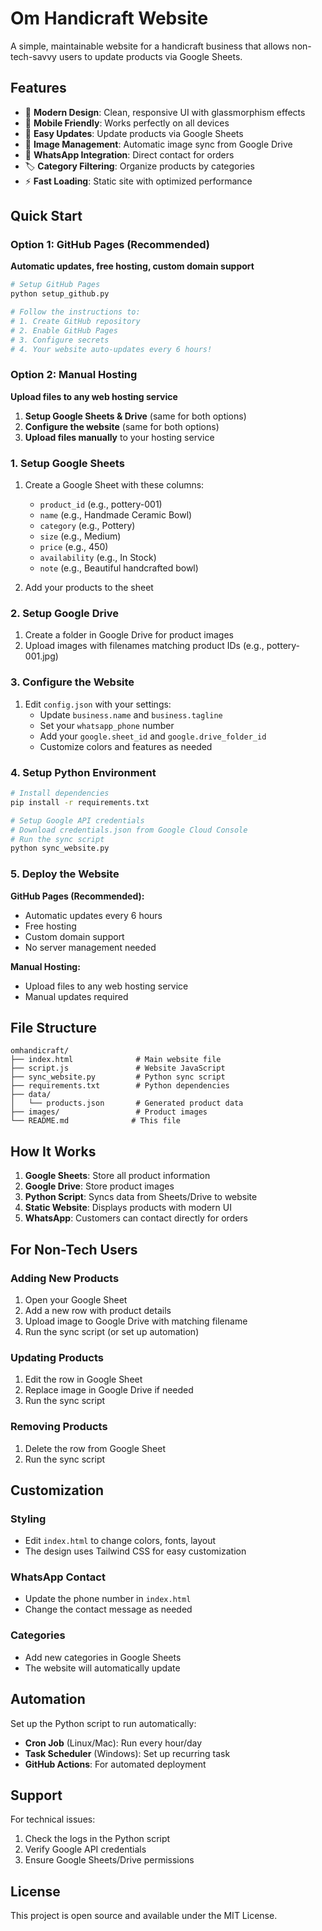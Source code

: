 # Om Handicraft Website

A simple, maintainable website for a handicraft business that allows non-tech-savvy users to update products via Google Sheets.

## Features

- 🎨 **Modern Design**: Clean, responsive UI with glassmorphism effects
- 📱 **Mobile Friendly**: Works perfectly on all devices
- 🔄 **Easy Updates**: Update products via Google Sheets
- 📸 **Image Management**: Automatic image sync from Google Drive
- 💬 **WhatsApp Integration**: Direct contact for orders
- 🏷️ **Category Filtering**: Organize products by categories
- ⚡ **Fast Loading**: Static site with optimized performance

## Quick Start

### Option 1: GitHub Pages (Recommended)

**Automatic updates, free hosting, custom domain support**

```bash
# Setup GitHub Pages
python setup_github.py

# Follow the instructions to:
# 1. Create GitHub repository
# 2. Enable GitHub Pages
# 3. Configure secrets
# 4. Your website auto-updates every 6 hours!
```

### Option 2: Manual Hosting

**Upload files to any web hosting service**

1. **Setup Google Sheets & Drive** (same for both options)
2. **Configure the website** (same for both options)
3. **Upload files manually** to your hosting service

### 1. Setup Google Sheets

1. Create a Google Sheet with these columns:
   - `product_id` (e.g., pottery-001)
   - `name` (e.g., Handmade Ceramic Bowl)
   - `category` (e.g., Pottery)
   - `size` (e.g., Medium)
   - `price` (e.g., 450)
   - `availability` (e.g., In Stock)
   - `note` (e.g., Beautiful handcrafted bowl)

2. Add your products to the sheet

### 2. Setup Google Drive

1. Create a folder in Google Drive for product images
2. Upload images with filenames matching product IDs (e.g., pottery-001.jpg)

### 3. Configure the Website

1. Edit `config.json` with your settings:
   - Update `business.name` and `business.tagline`
   - Set your `whatsapp_phone` number
   - Add your `google.sheet_id` and `google.drive_folder_id`
   - Customize colors and features as needed

### 4. Setup Python Environment

```bash
# Install dependencies
pip install -r requirements.txt

# Setup Google API credentials
# Download credentials.json from Google Cloud Console
# Run the sync script
python sync_website.py
```

### 5. Deploy the Website

**GitHub Pages (Recommended):**
- Automatic updates every 6 hours
- Free hosting
- Custom domain support
- No server management needed

**Manual Hosting:**
- Upload files to any web hosting service
- Manual updates required

## File Structure

```
omhandicraft/
├── index.html              # Main website file
├── script.js               # Website JavaScript
├── sync_website.py         # Python sync script
├── requirements.txt        # Python dependencies
├── data/
│   └── products.json       # Generated product data
├── images/                 # Product images
└── README.md              # This file
```

## How It Works

1. **Google Sheets**: Store all product information
2. **Google Drive**: Store product images
3. **Python Script**: Syncs data from Sheets/Drive to website
4. **Static Website**: Displays products with modern UI
5. **WhatsApp**: Customers can contact directly for orders

## For Non-Tech Users

### Adding New Products
1. Open your Google Sheet
2. Add a new row with product details
3. Upload image to Google Drive with matching filename
4. Run the sync script (or set up automation)

### Updating Products
1. Edit the row in Google Sheet
2. Replace image in Google Drive if needed
3. Run the sync script

### Removing Products
1. Delete the row from Google Sheet
2. Run the sync script

## Customization

### Styling
- Edit `index.html` to change colors, fonts, layout
- The design uses Tailwind CSS for easy customization

### WhatsApp Contact
- Update the phone number in `index.html`
- Change the contact message as needed

### Categories
- Add new categories in Google Sheets
- The website will automatically update

## Automation

Set up the Python script to run automatically:
- **Cron Job** (Linux/Mac): Run every hour/day
- **Task Scheduler** (Windows): Set up recurring task
- **GitHub Actions**: For automated deployment

## Support

For technical issues:
1. Check the logs in the Python script
2. Verify Google API credentials
3. Ensure Google Sheets/Drive permissions

## License

This project is open source and available under the MIT License.
